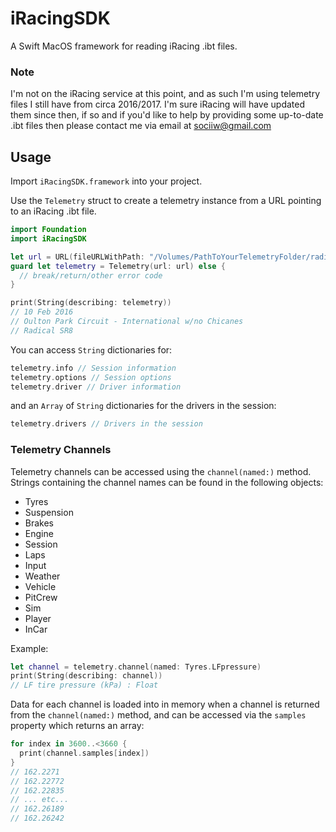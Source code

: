 # iRacingSDK
A Swift MacOS framework for reading iRacing .ibt files.

### Note
I'm not on the iRacing service at this point, and as such I'm using telemetry files I still have from circa 2016/2017.
I'm sure iRacing will have updated them since then, if so and if you'd like to help by providing some up-to-date .ibt files then please contact me via email at sociiw@gmail.com

## Usage
Import `iRacingSDK.framework` into your project.

Use the `Telemetry` struct to create a telemetry instance from a URL pointing to an iRacing .ibt file.
```swift
import Foundation
import iRacingSDK

let url = URL(fileURLWithPath: "/Volumes/PathToYourTelemetryFolder/radical sr8_oulton intnochicane 2016-02-10 19-54-52.ibt")
guard let telemetry = Telemetry(url: url) else {
  // break/return/other error code
}

print(String(describing: telemetry))
// 10 Feb 2016
// Oulton Park Circuit - International w/no Chicanes
// Radical SR8
```
You can access `String` dictionaries for:
```swift
telemetry.info // Session information
telemetry.options // Session options
telemetry.driver // Driver information
```
and an `Array` of `String` dictionaries for the drivers in the session:
```swift
telemetry.drivers // Drivers in the session
```
### Telemetry Channels
Telemetry channels can be accessed using the `channel(named:)` method.
Strings containing the channel names can be found in the following objects:
- Tyres
- Suspension
- Brakes
- Engine
- Session
- Laps
- Input
- Weather
- Vehicle
- PitCrew
- Sim
- Player
- InCar

Example:
```swift
let channel = telemetry.channel(named: Tyres.LFpressure)
print(String(describing: channel))
// LF tire pressure (kPa) : Float
```
Data for each channel is loaded into in memory when a channel is returned from the `channel(named:)` method,
and can be accessed via the `samples` property which returns an array:
```swift
for index in 3600..<3660 {
  print(channel.samples[index])
}
// 162.2271
// 162.22772
// 162.22835
// ... etc...
// 162.26189
// 162.26242
```
